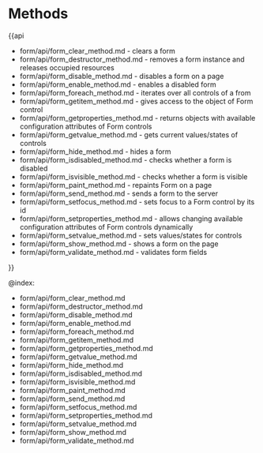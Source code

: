 Methods
=========

{{api

- form/api/form_clear_method.md - clears a form
- form/api/form_destructor_method.md - removes a form instance and releases occupied resources
- form/api/form_disable_method.md - disables a form on a page
- form/api/form_enable_method.md - enables a disabled form
- form/api/form_foreach_method.md - iterates over all controls of a from
- form/api/form_getitem_method.md - gives access to the object of Form control
- form/api/form_getproperties_method.md - returns objects with available configuration attributes of Form controls
- form/api/form_getvalue_method.md - gets current values/states of controls
- form/api/form_hide_method.md - hides a form
- form/api/form_isdisabled_method.md - checks whether a form is disabled
- form/api/form_isvisible_method.md - checks whether a form is visible
- form/api/form_paint_method.md - repaints Form on a page
- form/api/form_send_method.md - sends a form to the server
- form/api/form_setfocus_method.md - sets focus to a Form control by its id
- form/api/form_setproperties_method.md - allows changing available configuration attributes of Form controls dynamically
- form/api/form_setvalue_method.md - sets values/states for controls
- form/api/form_show_method.md - shows a form on the page
- form/api/form_validate_method.md - validates form fields

}}

@index:
- form/api/form_clear_method.md
- form/api/form_destructor_method.md
- form/api/form_disable_method.md
- form/api/form_enable_method.md
- form/api/form_foreach_method.md
- form/api/form_getitem_method.md
- form/api/form_getproperties_method.md
- form/api/form_getvalue_method.md
- form/api/form_hide_method.md
- form/api/form_isdisabled_method.md
- form/api/form_isvisible_method.md
- form/api/form_paint_method.md
- form/api/form_send_method.md
- form/api/form_setfocus_method.md
- form/api/form_setproperties_method.md
- form/api/form_setvalue_method.md
- form/api/form_show_method.md
- form/api/form_validate_method.md
